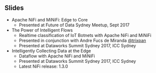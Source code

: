 ## Slides

* Apache NiFi and MiNiFi: Edge to Core
    - Presented at Future of Data Sydney Meetup, Sept 2017
* The Power of Intelligent Flows
    - Realtime classification of IoT Botnets with Apache NiFi and MiNiFi
    - Presented in conjunction with Andre Fucs de Miranda [@trixpan](https://github.com/trixpan)
    - Presented at Dataworks Summit Sydney 2017, ICC Sydney
* Intelligently Collecting Data at the Edge
    - Dataflow with Apache NiFi and MiNiFi
    - Presented at Dataworks Summit Sydney 2017, ICC Sydney
    - Latest NiFi release: 1.3.0
